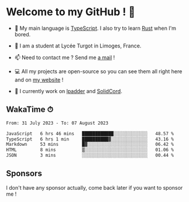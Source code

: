 # Welcome to my GitHub ! 🌃

- 🔭 My main language is [TypeScript](https://www.typescriptlang.org/). I also try to learn [Rust](https://www.rust-lang.org/) when I'm bored. 

- 🌱 I am a student at Lycée Turgot in Limoges, France.

- 📫 Need to contact me ? Send me <a href="mailto:mikkel@milescode.dev">a mail</a> !

- 💻 All my projects are open-source so you can see them all right here and on <a href="https://www.vexcited.ml">my website</a> !

- 👀 I currently work on [lpadder](https://github.com/Vexcited/lpadder) and [SolidCord](https://github.com/Vexcited/SolidCord).

## WakaTime ⏱

<!--START_SECTION:waka-->

```txt
From: 31 July 2023 - To: 07 August 2023

JavaScript   6 hrs 46 mins   ████████████░░░░░░░░░░░░░   48.57 %
TypeScript   6 hrs 1 min     ██████████▓░░░░░░░░░░░░░░   43.16 %
Markdown     53 mins         █▓░░░░░░░░░░░░░░░░░░░░░░░   06.42 %
HTML         8 mins          ▒░░░░░░░░░░░░░░░░░░░░░░░░   01.06 %
JSON         3 mins          ░░░░░░░░░░░░░░░░░░░░░░░░░   00.44 %
```

<!--END_SECTION:waka-->

## Sponsors

I don't have any sponsor actually, come back later if you want to sponsor me !
